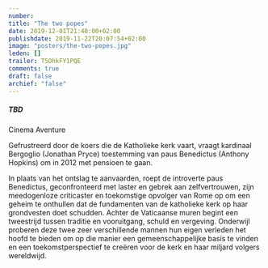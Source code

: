 ```yaml
---
number: 
title: "The two popes"
date: 2019-12-01T21:40:00+02:00
publishdate: 2019-11-22T20:07:54+02:00
image: "posters/the-two-popes.jpg"
leden: []
trailer: T5OhkFY1PQE
comments: true
draft: false
archief: "false"
---
```


##### TBD

Cinema Aventure

Gefrustreerd door de koers die de Katholieke kerk vaart, vraagt kardinaal
Bergoglio (Jonathan Pryce) toestemming van paus Benedictus (Anthony Hopkins) om
in 2012 met pensioen te gaan.
<!--more-->
In plaats van het ontslag te aanvaarden, roept de introverte paus Benedictus,
geconfronteerd met laster en gebrek aan zelfvertrouwen, zijn meedogenloze
criticaster en toekomstige opvolger van Rome op om een geheim te onthullen dat
de fundamenten van de katholieke kerk op haar grondvesten doet schudden. Achter
de Vaticaanse muren begint een tweestrijd tussen traditie en vooruitgang, schuld
en vergeving. Onderwijl proberen deze twee zeer verschillende mannen hun eigen
verleden het hoofd te bieden om op die manier een gemeenschappelijke basis te
vinden en een toekomstperspectief te creëren voor de kerk en haar miljard
volgers wereldwijd.
